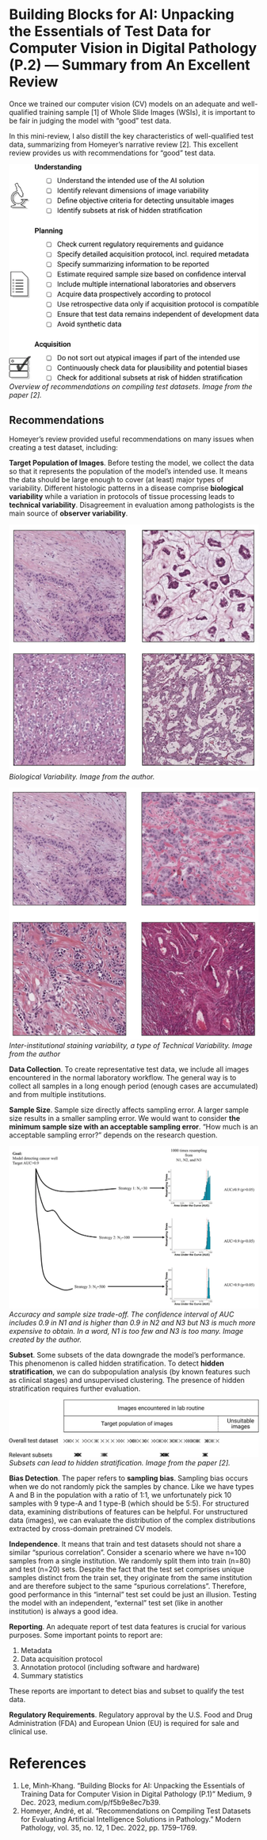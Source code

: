 # Building Blocks for AI: Unpacking the Essentials of Test Data for Computer Vision in Digital Pathology (P.2) — Summary from An Excellent Review

Once we trained our computer vision (CV) models on an adequate and well-qualified training sample [1] of Whole Slide Images (WSIs), it is important to be fair in judging the model with “good” test data.

In this mini-review, I also distill the key characteristics of well-qualified test data, summarizing from Homeyer’s narrative review [2]. This excellent review provides us with recommendations for “good” test data.

![Image 1](/img/post10_image1.webp)
*Overview of recommendations on compiling test datasets. Image from the paper [2].*

## Recommendations

Homeyer’s review provided useful recommendations on many issues when creating a test dataset, including:

**Target Population of Images**. Before testing the model, we collect the data so that it represents the population of the model’s intended use. It means the data should be large enough to cover (at least) major types of variability. Different histologic patterns in a disease comprise **biological variability** while a variation in protocols of tissue processing leads to **technical variability**. Disagreement in evaluation among pathologists is the main source of **observer variability**.

![Image 2](/img/post10_image2.webp)
*Biological Variability. Image from the author.*

![Image 3](/img/post10_image3.webp)
*Inter-institutional staining variability, a type of Technical Variability. Image from the author*

**Data Collection**. To create representative test data, we include all images encountered in the normal laboratory workflow. The general way is to collect all samples in a long enough period (enough cases are accumulated) and from multiple institutions.

**Sample Size**. Sample size directly affects sampling error. A larger sample size results in a smaller sampling error. We would want to consider **the minimum sample size with an acceptable sampling error**. “How much is an acceptable sampling error?” depends on the research question.

![Image 4](/img/post10_image4.webp)
*Accuracy and sample size trade-off. The confidence interval of AUC includes 0.9 in N1 and is higher than 0.9 in N2 and N3 but N3 is much more expensive to obtain. In a word, N1 is too few and N3 is too many. Image created by the author.*

**Subset**. Some subsets of the data downgrade the model’s performance. This phenomenon is called hidden stratification. To detect **hidden stratification**, we can do subpopulation analysis (by known features such as clinical stages) and unsupervised clustering. The presence of hidden stratification requires further evaluation.

![Image 5](/img/post10_image5.webp)
*Subsets can lead to hidden stratification. Image from the paper [2].*

**Bias Detection**. The paper refers to **sampling bias**. Sampling bias occurs when we do not randomly pick the samples by chance. Like we have types A and B in the population with a ratio of 1:1, we unfortunately pick 10 samples with 9 type-A and 1 type-B (which should be 5:5). For structured data, examining distributions of features can be helpful. For unstructured data (images), we can evaluate the distribution of the complex distributions extracted by cross-domain pretrained CV models.


**Independence**. It means that train and test datasets should not share a similar “spurious correlation”. Consider a scenario where we have n=100 samples from a single institution. We randomly split them into train (n=80) and test (n=20) sets. Despite the fact that the test set comprises unique samples distinct from the train set, they originate from the same institution and are therefore subject to the same “spurious correlations”. Therefore, good performance in this “internal” test set could be just an illusion. Testing the model with an independent, “external” test set (like in another institution) is always a good idea.

**Reporting**. An adequate report of test data features is crucial for various purposes. Some important points to report are:

1. Metadata
2. Data acquisition protocol
3. Annotation protocol (including software and hardware)
4. Summary statistics

These reports are important to detect bias and subset to qualify the test data.

**Regulatory Requirements**. Regulatory approval by the U.S. Food and Drug Administration (FDA) and European Union (EU) is required for sale and clinical use.

# References

1. Le, Minh-Khang. “Building Blocks for AI: Unpacking the Essentials of Training Data for Computer Vision in Digital Pathology (P.1)” Medium, 9 Dec. 2023, medium.com/p/f5b9e8ec7b39.
2. Homeyer, André, et al. “Recommendations on Compiling Test Datasets for Evaluating Artificial Intelligence Solutions in Pathology.” Modern Pathology, vol. 35, no. 12, 1 Dec. 2022, pp. 1759–1769.
